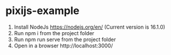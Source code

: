 # pixijs-example

1. Install NodeJs https://nodejs.org/en/ (Current version is 16.1.0)
2. Run npm i from the project folder
3. Run npm run serve from the project folder
4. Open in a browser http://localhost:3000/
